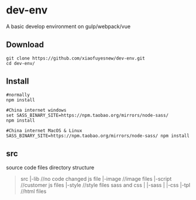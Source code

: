 # dev-env
A basic develop environment on gulp/webpack/vue

## Download
```
git clone https://github.com/xiaofuyesnew/dev-env.git
cd dev-env/
```

## Install
```
#normally
npm install

#China internet windows
set SASS_BINARY_SITE=https://npm.taobao.org/mirrors/node-sass/
npm install

#China internet MacOS & Linux
SASS_BINARY_SITE=https://npm.taobao.org/mirrors/node-sass/ npm install
```

## src
source code files directory structure

> src
>   |-lib    //no code changed js file
>   |-image  //image files
>   |-script //customer js files
>   |-style  //style files sass and css
>   |   |-sass
>   |   |-css
>   |-tpl    //html files 